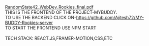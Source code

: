[RandomState42_WebDev_Rookies_final.pdf](https://github.com/Ajitesh72/Rookies2k23/files/10717088/RandomState42_WebDev_Rookies_final.pdf)<br/>
THIS IS THE FRONTEND OF THE PROJECT-MYBUDDY.<br/>
TO USE THE BACKEND CLICK ON-https://github.com/Ajitesh72/MY-BUDDY-Rookies-server<br/>
TO START THE FRONTEND USE NPM START<br/><br/>
TECH STACK: REACT.JS,FRAMER-MOTION,CSS,ETC
